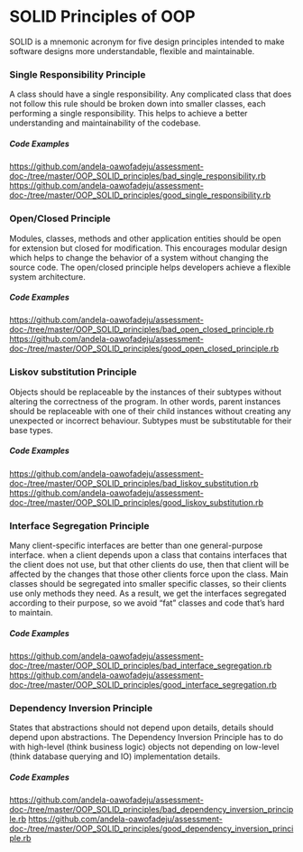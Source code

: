 # SOLID Principles of OOP
SOLID is a mnemonic acronym for five design principles intended to make software designs more understandable, flexible and maintainable.

### Single Responsibility Principle
A class should have a single responsibility. Any complicated class that does not follow this rule should be broken down into smaller classes, each performing a single responsibility. This helps to achieve a better understanding and maintainability of the codebase.
##### Code Examples
https://github.com/andela-oawofadeju/assessment-doc-/tree/master/OOP_SOLID_principles/bad_single_responsibility.rb
https://github.com/andela-oawofadeju/assessment-doc-/tree/master/OOP_SOLID_principles/good_single_responsibility.rb

### Open/Closed Principle
Modules, classes, methods and other application entities should be open for extension but closed for modification. This encourages modular design which helps to change the behavior of a system without changing the source code. The open/closed principle helps developers achieve a flexible system architecture.
##### Code Examples
https://github.com/andela-oawofadeju/assessment-doc-/tree/master/OOP_SOLID_principles/bad_open_closed_principle.rb
https://github.com/andela-oawofadeju/assessment-doc-/tree/master/OOP_SOLID_principles/good_open_closed_principle.rb

### Liskov substitution Principle
Objects should be replaceable by the instances of their subtypes without altering the correctness of the program. In other words,  parent instances should be replaceable with one of their child instances without creating any unexpected or incorrect behaviour. Subtypes must be substitutable for their base types.
##### Code Examples
https://github.com/andela-oawofadeju/assessment-doc-/tree/master/OOP_SOLID_principles/bad_liskov_substitution.rb
https://github.com/andela-oawofadeju/assessment-doc-/tree/master/OOP_SOLID_principles/good_liskov_substitution.rb

### Interface Segregation Principle
Many client-specific interfaces are better than one general-purpose interface. when a client depends upon a class that contains interfaces that the client does not use, but that other clients do use, then that client will be affected by the changes that those other clients force upon the class. Main classes should be segregated into smaller specific classes, so their clients use only methods they need. As a result, we get the interfaces segregated according to their purpose, so we avoid “fat” classes and code that’s hard to maintain.
##### Code Examples
https://github.com/andela-oawofadeju/assessment-doc-/tree/master/OOP_SOLID_principles/bad_interface_segregation.rb
https://github.com/andela-oawofadeju/assessment-doc-/tree/master/OOP_SOLID_principles/good_interface_segregation.rb

### Dependency Inversion Principle
States that abstractions should not depend upon details, details should depend upon abstractions. The Dependency Inversion Principle has to do with high-level (think business logic) objects not depending on low-level (think database querying and IO) implementation details.
##### Code Examples
https://github.com/andela-oawofadeju/assessment-doc-/tree/master/OOP_SOLID_principles/bad_dependency_inversion_principle.rb
https://github.com/andela-oawofadeju/assessment-doc-/tree/master/OOP_SOLID_principles/good_dependency_inversion_principle.rb